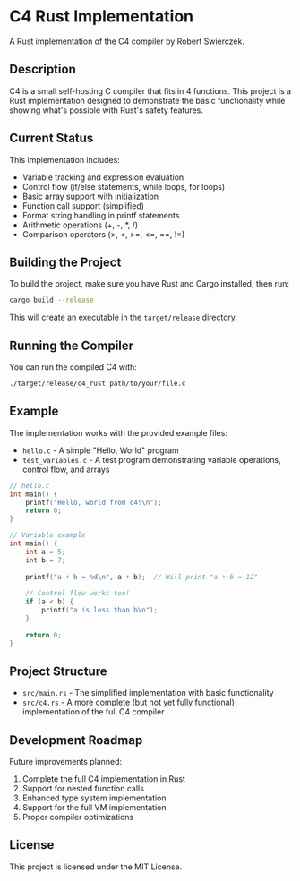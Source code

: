 # C4 Rust Implementation

A Rust implementation of the C4 compiler by Robert Swierczek.

## Description

C4 is a small self-hosting C compiler that fits in 4 functions. This project is a Rust implementation designed to demonstrate the basic functionality while showing what's possible with Rust's safety features.

## Current Status

This implementation includes:

- Variable tracking and expression evaluation
- Control flow (if/else statements, while loops, for loops)
- Basic array support with initialization
- Function call support (simplified)
- Format string handling in printf statements
- Arithmetic operations (+, -, *, /)
- Comparison operators (>, <, >=, <=, ==, !=)

## Building the Project

To build the project, make sure you have Rust and Cargo installed, then run:

```bash
cargo build --release
```

This will create an executable in the `target/release` directory.

## Running the Compiler

You can run the compiled C4 with:

```bash
./target/release/c4_rust path/to/your/file.c
```

## Example

The implementation works with the provided example files:

- `hello.c` - A simple "Hello, World" program
- `test_variables.c` - A test program demonstrating variable operations, control flow, and arrays

```c
// hello.c
int main() {
    printf("Hello, world from c4!\n");
    return 0;
}
```

```c
// Variable example
int main() {
    int a = 5;
    int b = 7;
    
    printf("a + b = %d\n", a + b);  // Will print "a + b = 12"
    
    // Control flow works too!
    if (a < b) {
        printf("a is less than b\n");
    }
    
    return 0;
}
```

## Project Structure

- `src/main.rs` - The simplified implementation with basic functionality
- `src/c4.rs` - A more complete (but not yet fully functional) implementation of the full C4 compiler

## Development Roadmap

Future improvements planned:

1. Complete the full C4 implementation in Rust
2. Support for nested function calls
3. Enhanced type system implementation
4. Support for the full VM implementation
5. Proper compiler optimizations

## License

This project is licensed under the MIT License. 